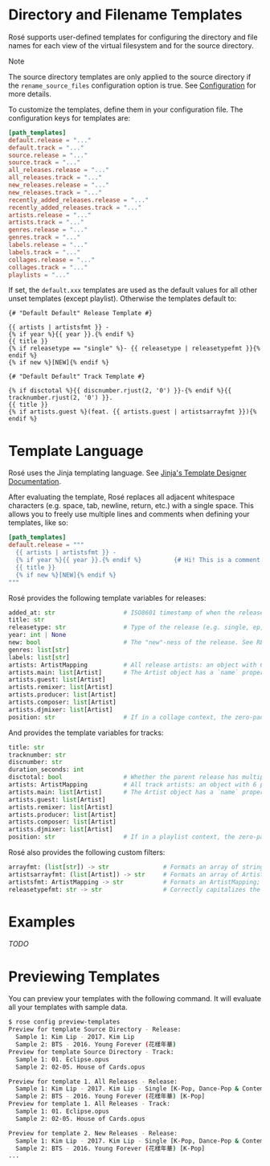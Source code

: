 # Directory and Filename Templates

Rosé supports user-defined templates for configuring the directory and file
names for each view of the virtual filesystem and for the source directory.

> [!NOTE]
> The source directory templates are only applied to the source directory if
> the `rename_source_files` configuration option is true. See
> [Configuration](./CONFIGURATION.md) for more details.

To customize the templates, define them in your configuration file. The
configuration keys for templates are:

```toml
[path_templates]
default.release = "..."
default.track = "..."
source.release = "..."
source.track = "..."
all_releases.release = "..."
all_releases.track = "..."
new_releases.release = "..."
new_releases.track = "..."
recently_added_releases.release = "..."
recently_added_releases.track = "..."
artists.release = "..."
artists.track = "..."
genres.release = "..."
genres.track = "..."
labels.release = "..."
labels.track = "..."
collages.release = "..."
collages.track = "..."
playlists = "..."
```

If set, the `default.xxx` templates are used as the default values for all
other unset templates (except playlist). Otherwise the templates default to:

```jinja2
{# "Default Default" Release Template #}

{{ artists | artistsfmt }} -
{% if year %}{{ year }}.{% endif %}
{{ title }}
{% if releasetype == "single" %}- {{ releasetype | releasetypefmt }}{% endif %}
{% if new %}[NEW]{% endif %}

{# "Default Default" Track Template #}

{% if disctotal %}{{ discnumber.rjust(2, '0') }}-{% endif %}{{ tracknumber.rjust(2, '0') }}.
{{ title }}
{% if artists.guest %}(feat. {{ artists.guest | artistsarrayfmt }}){% endif %}
```

# Template Language

Rosé uses the Jinja templating language. See [Jinja's Template Designer
Documentation](https://jinja.palletsprojects.com/en/3.1.x/templates/).

After evaluating the template, Rosé replaces all adjacent whitespace characters
(e.g. space, tab, newline, return, etc.) with a single space. This allows you
to freely use multiple lines and comments when defining your templates, like
so:

```toml
[path_templates]
default.release = """
  {{ artists | artistsfmt }} -
  {% if year %}{{ year }}.{% endif %}         {# Hi! This is a comment! #}
  {{ title }}
  {% if new %}[NEW]{% endif %}
"""
```

Rosé provides the following template variables for releases:

```python
added_at: str                   # ISO8601 timestamp of when the release was added to the library.
title: str
releasetype: str                # Type of the release (e.g. single, ep, etc). One of the enums as defined in TAGGING_CONVENTIONS.md.
year: int | None
new: bool                       # The "new"-ness of the release. See RELEASES.md for documentation on this feature.
genres: list[str]
labels: list[str]
artists: ArtistMapping          # All release artists: an object with 6 properties, each corresponding to one role.
artists.main: list[Artist]      # The Artist object has a `name` property with the artist name.
artists.guest: list[Artist]
artists.remixer: list[Artist]
artists.producer: list[Artist]
artists.composer: list[Artist]
artists.djmixer: list[Artist]
position: str                   # If in a collage context, the zero-padded position of the release in the collage.
```

And provides the template variables for tracks:

```python
title: str
tracknumber: str
discnumber: str
duration_seconds: int
disctotal: bool                 # Whether the parent release has multiple discs.
artists: ArtistMapping          # All track artists: an object with 6 properties, each corresponding to one role.
artists.main: list[Artist]      # The Artist object has a `name` property with the artist name.
artists.guest: list[Artist]
artists.remixer: list[Artist]
artists.producer: list[Artist]
artists.composer: list[Artist]
artists.djmixer: list[Artist]
position: str                   # If in a playlist context, the zero-padded position of the track in the playlist.
```

Rosé also provides the following custom filters:

```python
arrayfmt: (list[str]) -> str               # Formats an array of strings as x, y & z.
artistsarrayfmt: (list[Artist]) -> str     # Formats an array of Artist objects as x, y & z.
artistsfmt: ArtistMapping -> str           # Formats an ArtistMapping; puts guests in (feat. x) and producers in (prod. x).
releasetypefmt: str -> str                 # Correctly capitalizes the all-lowercase release type enum value.
```

# Examples

_TODO_

# Previewing Templates

You can preview your templates with the following command. It will evaluate all
your templates with sample data.

```bash
$ rose config preview-templates
Preview for template Source Directory - Release:
  Sample 1: Kim Lip - 2017. Kim Lip
  Sample 2: BTS - 2016. Young Forever (花樣年華)
Preview for template Source Directory - Track:
  Sample 1: 01. Eclipse.opus
  Sample 2: 02-05. House of Cards.opus

Preview for template 1. All Releases - Release:
  Sample 1: Kim Lip - 2017. Kim Lip - Single [K-Pop, Dance-Pop & Contemporary R&B]
  Sample 2: BTS - 2016. Young Forever (花樣年華) [K-Pop]
Preview for template 1. All Releases - Track:
  Sample 1: 01. Eclipse.opus
  Sample 2: 02-05. House of Cards.opus

Preview for template 2. New Releases - Release:
  Sample 1: Kim Lip - 2017. Kim Lip - Single [K-Pop, Dance-Pop & Contemporary R&B]
  Sample 2: BTS - 2016. Young Forever (花樣年華) [K-Pop]
...
```
